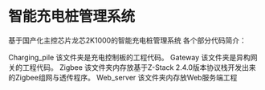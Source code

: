 # 智能充电桩管理系统
基于国产化主控芯片龙芯2K1000的智能充电桩管理系统
各个部分代码简介：

Charging_pile
  该文件夹是充电控制板的工程代码。
Gateway
  该文件夹是异构网关的工程代码。
Zigbee
  该文件夹内存放基于Z-Stack 2.4.0版本协议栈开发出来的Zigbee组网与透传程序。
Web_server
  该文件夹内存放Web服务端工程
